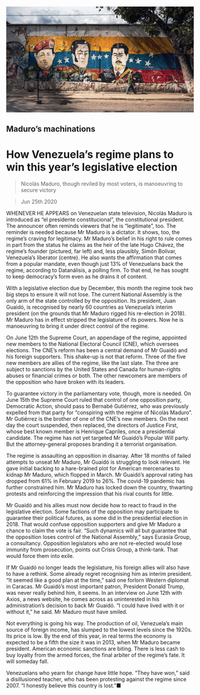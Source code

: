 ![](./images/20200627_AMP001_0.jpg)

## Maduro’s machinations

# How Venezuela’s regime plans to win this year’s legislative election

> Nicolás Maduro, though reviled by most voters, is manoeuvring to secure victory

> Jun 25th 2020

WHENEVER HE APPEARS on Venezuelan state television, Nicolás Maduro is introduced as “el presidente constitucional”, the constitutional president. The announcer often reminds viewers that he is “legitimate”, too. The reminder is needed because Mr Maduro is a dictator. It shows, too, the regime’s craving for legitimacy. Mr Maduro’s belief in his right to rule comes in part from the status he claims as the heir of the late Hugo Chávez, the regime’s founder (pictured, far left) and, less plausibly, Simón Bolívar, Venezuela’s liberator (centre). He also wants the affirmation that comes from a popular mandate, even though just 13% of Venezuelans back the regime, according to Datanálisis, a polling firm. To that end, he has sought to keep democracy’s form even as he drains it of content.

With a legislative election due by December, this month the regime took two big steps to ensure it will not lose. The current National Assembly is the only arm of the state controlled by the opposition. Its president, Juan Guaidó, is recognised by nearly 60 countries as Venezuela’s interim president (on the grounds that Mr Maduro rigged his re-election in 2018). Mr Maduro has in effect stripped the legislature of its powers. Now he is manoeuvring to bring it under direct control of the regime.

On June 12th the Supreme Court, an appendage of the regime, appointed new members to the National Electoral Council (CNE), which oversees elections. The CNE’s reform has been a central demand of Mr Guaidó and his foreign supporters. This shake-up is not that reform. Three of the five new members are allies of the regime, like the last slate. The three are subject to sanctions by the United States and Canada for human-rights abuses or financial crimes or both. The other newcomers are members of the opposition who have broken with its leaders.

To guarantee victory in the parliamentary vote, though, more is needed. On June 15th the Supreme Court ruled that control of one opposition party, Democratic Action, should pass to Bernabé Gutiérrez, who was previously expelled from that party for “conspiring with the regime of Nicolás Maduro”. Mr Gutiérrez is the brother of one of the CNE’s new members. On the next day the court suspended, then replaced, the directors of Justice First, whose best known member is Henrique Capriles, once a presidential candidate. The regime has not yet targeted Mr Guaidó’s Popular Will party. But the attorney-general proposes branding it a terrorist organisation.

The regime is assaulting an opposition in disarray. After 18 months of failed attempts to unseat Mr Maduro, Mr Guaidó is struggling to look relevant. He gave initial backing to a hare-brained plot for American mercenaries to kidnap Mr Maduro, which flopped in March. Mr Guaidó’s approval rating has dropped from 61% in February 2019 to 26%. The covid-19 pandemic has further constrained him. Mr Maduro has locked down the country, thwarting protests and reinforcing the impression that his rival counts for little.

Mr Guaidó and his allies must now decide how to react to fraud in the legislative election. Some factions of the opposition may participate to guarantee their political futures, as some did in the presidential election in 2018. That would confuse opposition supporters and give Mr Maduro a chance to claim the vote is fair. “Such dynamics will all but guarantee that the opposition loses control of the National Assembly,” says Eurasia Group, a consultancy. Opposition legislators who are not re-elected would lose immunity from prosecution, points out Crisis Group, a think-tank. That would force them into exile.

If Mr Guaidó no longer leads the legislature, his foreign allies will also have to have a rethink. Some already regret recognising him as interim president. “It seemed like a good plan at the time,” said one forlorn Western diplomat in Caracas. Mr Guaidó’s most important patron, President Donald Trump, was never really behind him, it seems. In an interview on June 12th with Axios, a news website, he comes across as uninterested in his administration’s decision to back Mr Guaidó. “I could have lived with it or without it,” he said. Mr Maduro must have smiled.

Not everything is going his way. The production of oil, Venezuela’s main source of foreign income, has slumped to the lowest levels since the 1920s. Its price is low. By the end of this year, in real terms the economy is expected to be a fifth the size it was in 2013, when Mr Maduro became president. American economic sanctions are biting. There is less cash to buy loyalty from the armed forces, the final arbiter of the regime’s fate. It will someday fall.

Venezuelans who yearn for change have little hope. “They have won,” said a disillusioned teacher, who has been protesting against the regime since 2007. “I honestly believe this country is lost.”■